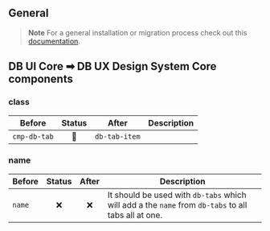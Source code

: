 <!--
SPDX-FileCopyrightText: 2025 DB Systel GmbH

SPDX-License-Identifier: Apache-2.0
-->

## General

> **Note**
> For a general installation or migration process check out this [documentation](https://www.npmjs.com/package/@db-ux/core-components).

## DB UI Core ➡ DB UX Design System Core components

### class

| Before       | Status | After         | Description |
| ------------ | :----: | ------------- | ----------- |
| `cmp-db-tab` |   🔁   | `db-tab-item` |             |

### name

| Before | Status | After | Description                                                                                         |
| ------ | :----: | :---: | --------------------------------------------------------------------------------------------------- |
| `name` |   ❌   |  ❌   | It should be used with `db-tabs` which will add a the `name` from `db-tabs` to all tabs all at one. |

